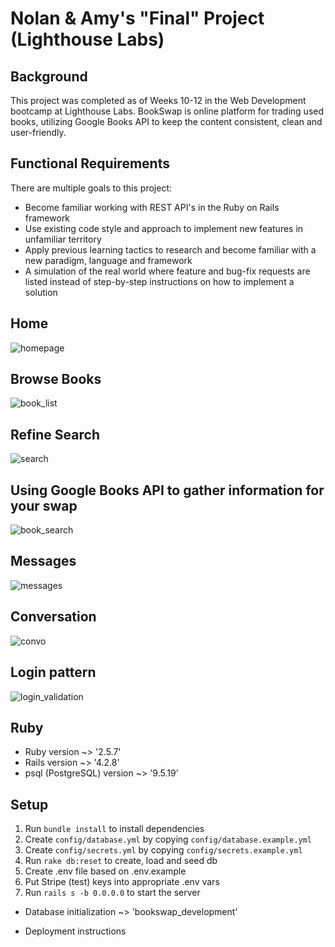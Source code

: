 # Nolan & Amy's "Final" Project (Lighthouse Labs)

## Background

This project was completed as of Weeks 10-12 in the Web Development bootcamp at Lighthouse Labs. BookSwap is online platform for trading used books, utilizing Google Books API to keep the content consistent, clean and user-friendly.

## Functional Requirements

There are multiple goals to this project:

- Become familiar working with REST API's in the Ruby on Rails framework
- Use existing code style and approach to implement new features in unfamiliar territory
- Apply previous learning tactics to research and become familiar with a new paradigm, language and framework
- A simulation of the real world where feature and bug-fix requests are listed instead of step-by-step instructions on how to implement a solution

## Home 
![homepage](https://user-images.githubusercontent.com/48977789/72626505-13077980-3908-11ea-8ecc-eba015d6fd59.png)
## Browse Books 
![book_list](https://user-images.githubusercontent.com/48977789/72626513-1864c400-3908-11ea-85d2-29c6ed416c80.png)
## Refine Search 
![search](https://user-images.githubusercontent.com/48977789/72626535-24508600-3908-11ea-9198-9c9cfe9b64c5.png)
## Using Google Books API to gather information for your swap 
![book_search](https://user-images.githubusercontent.com/48977789/72626552-2ca8c100-3908-11ea-8467-d7af72489e3e.png)
## Messages 
![messages](https://user-images.githubusercontent.com/48977789/72626561-2fa3b180-3908-11ea-9b71-aeb8bff97782.png)
## Conversation
![convo](https://user-images.githubusercontent.com/48977789/72626571-329ea200-3908-11ea-8d58-d7729ed54db9.png)
## Login pattern
![login_validation](https://user-images.githubusercontent.com/48977789/72626590-39c5b000-3908-11ea-969a-c51ee9c40c1d.png)

## Ruby

* Ruby version ~> '2.5.7'
* Rails version ~> '4.2.8'
* psql (PostgreSQL) version ~> '9.5.19'

## Setup

1. Run `bundle install` to install dependencies
2. Create `config/database.yml` by copying `config/database.example.yml`
3. Create `config/secrets.yml` by copying `config/secrets.example.yml`
4. Run `rake db:reset` to create, load and seed db
5. Create .env file based on .env.example
6. Put Stripe (test) keys into appropriate .env vars
7. Run `rails s -b 0.0.0.0` to start the server

* Database initialization ~> 'bookswap_development'

* Deployment instructions
